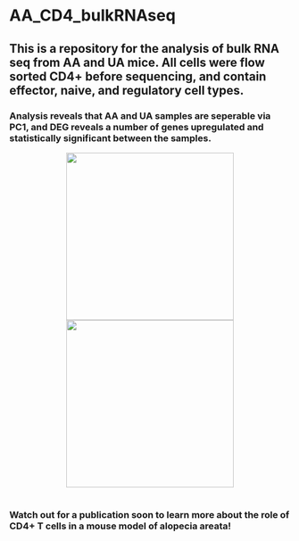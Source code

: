 # AA_CD4_bulkRNAseq
## This is a repository for the analysis of bulk RNA seq from AA and UA mice. All cells were flow sorted CD4+ before sequencing, and contain  effector, naive, and regulatory cell types.

### Analysis reveals that AA and UA samples are seperable via PC1, and DEG reveals a number of genes upregulated and statistically significant between the samples.

<p align="center">
  <img src="https://github.com/ryanreis333/AA_CD4_bulkRNAseq/assets/16333059/30759f7a-393b-4b8f-b5be-a6dec5fed245" width="300" height="300" />
  <img src="https://github.com/ryanreis333/AA_CD4_bulkRNAseq/assets/16333059/eeda7273-f713-41a0-b353-c03c7c7fcc5d" width="300" height="300" />
</p>

#

### Watch out for a publication soon to learn more about the role of CD4+ T cells in a mouse model of alopecia areata!
